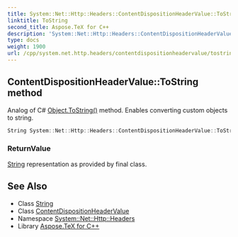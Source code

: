 ```yaml
---
title: System::Net::Http::Headers::ContentDispositionHeaderValue::ToString method
linktitle: ToString
second_title: Aspose.TeX for C++
description: 'System::Net::Http::Headers::ContentDispositionHeaderValue::ToString method. Analog of C# Object.ToString() method. Enables converting custom objects to string in C++.'
type: docs
weight: 1900
url: /cpp/system.net.http.headers/contentdispositionheadervalue/tostring/
---
```

## ContentDispositionHeaderValue::ToString method


Analog of C# [Object.ToString()](../../../system/object/tostring/) method. Enables converting custom objects to string.

```cpp
String System::Net::Http::Headers::ContentDispositionHeaderValue::ToString() const override
```


### ReturnValue

[String](../../../system/string/) representation as provided by final class.

## See Also

* Class [String](../../../system/string/)
* Class [ContentDispositionHeaderValue](../)
* Namespace [System::Net::Http::Headers](../../)
* Library [Aspose.TeX for C++](../../../)
